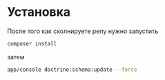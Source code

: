 Установка
========
После того как сколнируете репу нужно запустить 

```bash
composer install
``` 

затем 

```bash
app/console doctrine:schema:update --force 
``` 
